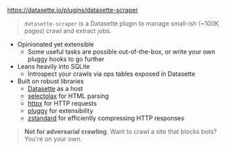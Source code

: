 https://datasette.io/plugins/datasette-scraper

> `datasette-scraper` is a Datasette plugin to manage small-ish (~100K pages) crawl and extract jobs.

-   Opinionated yet extensible
    -   Some useful tasks are possible out-of-the-box, or write your own pluggy hooks to go further
-   Leans heavily into SQLite
    -   Introspect your crawls via ops tables exposed in Datasette
-   Built on robust libraries
    -   [Datasette](https://datasette.io/) as a host
    -   [selectolax](https://github.com/rushter/selectolax) for HTML parsing
    -   [httpx](https://www.python-httpx.org/) for HTTP requests
    -   [pluggy](https://pluggy.readthedocs.io/en/stable/) for extensibility
    -   [zstandard](https://github.com/indygreg/python-zstandard) for efficiently compressing HTTP responses

> **Not for adversarial crawling**. Want to crawl a site that blocks bots? You're on your own.